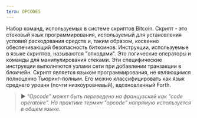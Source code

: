 ```yaml
---
term: OPCODES
---
```


Набор команд, используемых в системе скриптов Bitcoin. Скрипт - это стековый язык программирования, используемый для установления условий расходования средств и, таким образом, косвенно обеспечивающий безопасность биткоинов. Инструкции, используемые в языке скриптов, называются "опкодами". Это логические операторы и команды для манипулирования стеками. Эти специфические инструкции выполняются узлами сети при добавлении транзакции в блокчейн. Скрипт является языком программирования, не являющимся полноценно Тьюринг-полным. Его можно классифицировать как язык среднего уровня (почти низкоуровневый), вдохновленный Forth.

> ► *"Opcode" может быть переведено на французский как "code opératoire". На практике термин "opcode" напрямую используется в общем языке.*